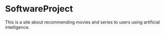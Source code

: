 # SoftwareProject
This is a site about recommending movies and series to users using artificial intelligence.
